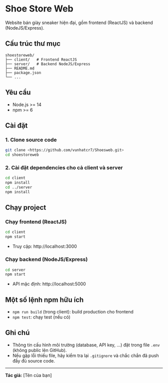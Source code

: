 # Shoe Store Web

Website bán giày sneaker hiện đại, gồm frontend (ReactJS) và backend (NodeJS/Express).

## Cấu trúc thư mục

```
shoestoreweb/
├── client/   # Frontend ReactJS
├── server/   # Backend NodeJS/Express
├── README.md
├── package.json
└── ...
```

## Yêu cầu
- Node.js >= 14
- npm >= 6

## Cài đặt

### 1. Clone source code
```bash
git clone <https://github.com/vunhatcr7/Shoesweb.git>
cd shoestoreweb
```

### 2. Cài đặt dependencies cho cả client và server
```bash
cd client
npm install
cd ../server
npm install
```

## Chạy project

### Chạy frontend (ReactJS)
```bash
cd client
npm start
```
- Truy cập: http://localhost:3000

### Chạy backend (NodeJS/Express)
```bash
cd server
npm start
```
- API mặc định: http://localhost:5000

## Một số lệnh npm hữu ích
- `npm run build` (trong client): build production cho frontend
- `npm test`: chạy test (nếu có)

## Ghi chú
- Thông tin cấu hình môi trường (database, API key, ...) đặt trong file `.env` (không public lên GitHub).
- Nếu gặp lỗi thiếu file, hãy kiểm tra lại `.gitignore` và chắc chắn đã push đầy đủ source code.

---

**Tác giả:** [Tên của bạn] 